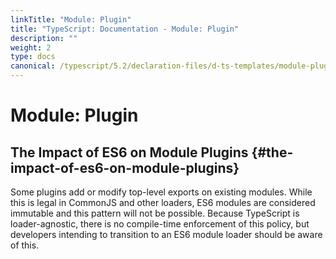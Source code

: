 ```yaml
---
linkTitle: "Module: Plugin"
title: "TypeScript: Documentation - Module: Plugin"
description: ""
weight: 2
type: docs
canonical: /typescript/5.2/declaration-files/d-ts-templates/module-plugin-d-ts
---
```


# Module: Plugin

## The Impact of ES6 on Module Plugins {#the-impact-of-es6-on-module-plugins}

Some plugins add or modify top-level exports on existing modules.
While this is legal in CommonJS and other loaders, ES6 modules are considered immutable and this pattern will not be possible.
Because TypeScript is loader-agnostic, there is no compile-time enforcement of this policy, but developers intending to transition to an ES6 module loader should be aware of this.
